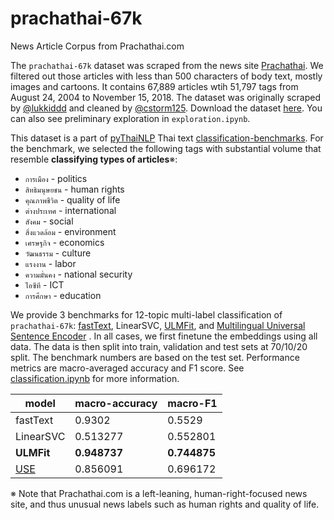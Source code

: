 # prachathai-67k
News Article Corpus from Prachathai.com

The `prachathai-67k` dataset was scraped from the news site [Prachathai](prachathai.com). We filtered out those articles with less than 500 characters of body text, mostly images and cartoons. It contains 67,889 articles wtih 51,797 tags from August 24, 2004 to November 15, 2018. The dataset was originally scraped by [@lukkiddd](https://github.com/lukkiddd) and cleaned by [@cstorm125](https://github.com/cstorm125). Download the dataset [here](https://www.dropbox.com/s/fsxepdka4l2pr45/prachathai-67k.zip?dl=1). You can also see preliminary exploration in `exploration.ipynb`.

This dataset is a part of [pyThaiNLP](https://github.com/PyThaiNLP/) Thai text [classification-benchmarks](https://github.com/PyThaiNLP/classification-benchmarks). For the benchmark, we selected the following tags with substantial volume that resemble **classifying types of articles**※:

* `การเมือง` - politics
* `สิทธิมนุษยชน` - human rights
* `คุณภาพชีวิต` - quality of life
* `ต่างประเทศ` - international
* `สังคม` - social
* `สิ่งแวดล้อม` - environment
* `เศรษฐกิจ` - economics
* `วัฒนธรรม` - culture
* `แรงงาน` - labor
* `ความมั่นคง` - national security
* `ไอซีที` - ICT
* `การศึกษา` - education

We provide 3 benchmarks for 12-topic multi-label classification of `prachathai-67k`: [fastText](https://github.com/facebookresearch/fastText), LinearSVC, [ULMFit](https://github.com/cstorm125/thai2fit), and [Multilingual Universal Sentence Encoder](https://tfhub.dev/google/universal-sentence-encoder-multilingual/3) . In all cases, we first finetune the embeddings using all data. The data is then split into train, validation and test sets at 70/10/20 split. The benchmark numbers are based on the test set. Performance metrics are macro-averaged accuracy and F1 score. See [classification.ipynb](https://github.com/PyThaiNLP/prachathai-67k/blob/master/classification.ipynb) for more information.

| model     | macro-accuracy | macro-F1 |
|-----------|----------------|----------|
| fastText  | 0.9302         | 0.5529   |
| LinearSVC | 0.513277       | 0.552801 |
| **ULMFit**    | **0.948737**       | **0.744875**	 |
| [USE](https://tfhub.dev/google/universal-sentence-encoder-multilingual/3)    | 0.856091    | 0.696172	 |

※ Note that Prachathai.com is a left-leaning, human-right-focused news site, and thus unusual news labels such as human rights and quality of life.

